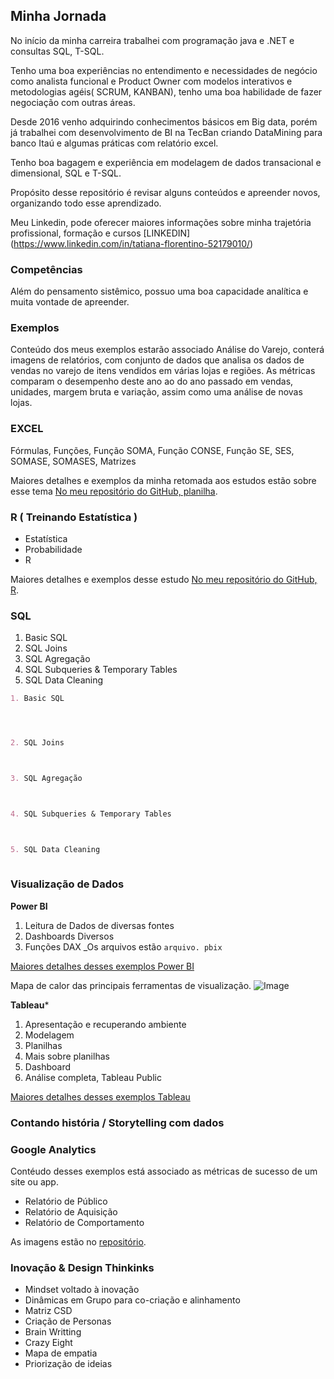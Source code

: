 ## Minha Jornada

No início da minha carreira trabalhei com programação java e .NET e consultas SQL, T-SQL.

Tenho uma boa experiências no entendimento e necessidades de negócio como analista funcional e Product Owner com modelos interativos e metodologias agéis( SCRUM, KANBAN), tenho uma boa habilidade de fazer negociação com outras áreas.

Desde 2016 venho adquirindo conhecimentos básicos em Big data, porém já trabalhei com desenvolvimento de BI na TecBan criando DataMining para banco Itaú e algumas práticas com relatório excel.

Tenho boa bagagem e experiência em modelagem de dados transacional e dimensional, SQL e T-SQL.

Propósito desse repositório é revisar alguns conteúdos e apreender novos, organizando todo esse aprendizado.

Meu Linkedin, pode oferecer maiores informações sobre minha trajetória profissional, formação e cursos
[LINKEDIN] (https://www.linkedin.com/in/tatiana-florentino-52179010/)

### Competências
Além do pensamento sistêmico, possuo uma boa capacidade analítica e muita vontade de apreender.

### Exemplos
Conteúdo dos meus exemplos estarão associado Análise do Varejo, conterá imagens de relatórios, com conjunto de dados que analisa os dados de vendas no varejo de itens vendidos em várias lojas e regiões. As métricas comparam o desempenho deste ano ao do ano passado em vendas, unidades, margem bruta e variação, assim como uma análise de novas lojas.

### EXCEL

Fórmulas, Funções, Função SOMA, Função CONSE, Função SE, SES, SOMASE, SOMASES, Matrizes

Maiores detalhes e exemplos da minha retomada aos estudos estão sobre esse tema [No meu repositório do GitHub, planilha](https://github.com/TatianaFlorentino/Dados/).

### R ( Treinando Estatística ) 

- Estatística 
- Probabilidade
- R

Maiores detalhes e exemplos desse estudo [No meu repositório do GitHub, R](https://github.com/TatianaFlorentino/Dados/).

### SQL
1. Basic SQL 
2. SQL Joins 
3. SQL Agregação 
4. SQL Subqueries & Temporary Tables 
5. SQL Data Cleaning 

```markdown
1. Basic SQL




2. SQL Joins 



3. SQL Agregação 



4. SQL Subqueries & Temporary Tables 



5. SQL Data Cleaning 
 


```

### Visualização de Dados

**Power BI**

1. Leitura de Dados de diversas fontes 
2. Dashboards Diversos
3. Funções DAX 
_Os arquivos estão `arquivo. pbix`

[Maiores detalhes desses exemplos Power BI](https://github.com/TatianaFlorentino/Dados/) 

Mapa de calor das principais ferramentas de visualização.
![Image](https://github.com/TatianaFlorentino/Dados/)
 

**Tableau***
1. Apresentação e recuperando ambiente
2. Modelagem
3. Planilhas
4. Mais sobre planilhas
5. Dashboard
5. Análise completa, Tableau Public

[Maiores detalhes desses exemplos Tableau](https://github.com/TatianaFlorentino/Dados/)

### Contando história / Storytelling com dados



### Google Analytics 
Contéudo desses exemplos está associado as métricas de sucesso de um site ou app.

- Relatório de Público
- Relatório de Aquisição
- Relatório de Comportamento

As imagens estão no [repositório](https://github.com/TatianaFlorentino/Dados/).
    

### Inovação & Design Thinkinks 

- Mindset voltado à inovação
- Dinâmicas em Grupo para co-criação e alinhamento
- Matriz CSD
- Criação de Personas
- Brain Writting
- Crazy Eight
- Mapa de empatia
- Priorização de ideias

